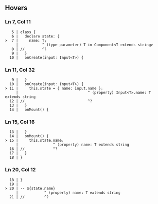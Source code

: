 ## Hovers
### Ln 7, Col 11
```marko
   5 | class {
   6 |   declare state: {
>  7 |     name: T;
     |           ^ (type parameter) T in Component<T extends string>
   8 | //        ^?
   9 |   }
  10 |   onCreate(input: Input<T>) {
```

### Ln 11, Col 32
```marko
   9 |   }
  10 |   onCreate(input: Input<T>) {
> 11 |     this.state = { name: input.name };
     |                                ^ (property) Input<T>.name: T extends string
  12 | //                             ^?
  13 |   }
  14 |   onMount() {
```

### Ln 15, Col 16
```marko
  13 |   }
  14 |   onMount() {
> 15 |     this.state.name;
     |                ^ (property) name: T extends string
  16 | //             ^?
  17 |   }
  18 | }
```

### Ln 20, Col 12
```marko
  18 | }
  19 |
> 20 | -- ${state.name}
     |            ^ (property) name: T extends string
  21 | //         ^?
```

